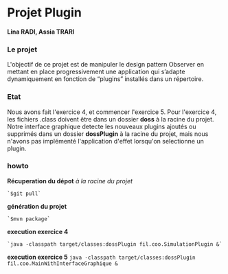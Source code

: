 # Projet Plugin

**Lina RADI, Assia TRARI**

### Le projet

L'objectif de ce projet est de manipuler le design pattern Observer en mettant en place progressivement une application qui s’adapte dynamiquement en fonction de “plugins” installés dans un répertoire.

### Etat
Nous avons fait l'exercice 4, et commencer l'exercice 5. Pour l'exercice 4, les fichiers .class doivent être dans un dossier **doss** à la racine du projet. Notre interface graphique detecte les nouveaux plugins ajoutés ou supprimés dans un dossier **dossPlugin** à la racine du projet, mais nous n'avons pas implémenté l'application d'effet lorsqu'on selectionne un plugin.

### howto

**Récuperation du dépot**
*à la racine du projet*

	`$git pull`

**génération du projet**

	`$mvn package`

**execution exercice 4**

	`java -classpath target/classes:dossPlugin fil.coo.SimulationPlugin &`

**execution exercice 5**
	`java -classpath target/classes:dossPlugin fil.coo.MainWithInterfaceGraphique &`
